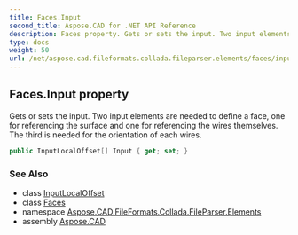 ```yaml
---
title: Faces.Input
second_title: Aspose.CAD for .NET API Reference
description: Faces property. Gets or sets the input. Two input elements are needed to define a face one for referencing the surface and one for referencing the wires themselves. The third is needed for the orientation of each wires
type: docs
weight: 50
url: /net/aspose.cad.fileformats.collada.fileparser.elements/faces/input/
---
```

## Faces.Input property

Gets or sets the input. Two input elements are needed to define a face, one for referencing the surface and one for referencing the wires themselves. The third is needed for the orientation of each wires.

```csharp
public InputLocalOffset[] Input { get; set; }
```

### See Also

* class [InputLocalOffset](../../inputlocaloffset/)
* class [Faces](../)
* namespace [Aspose.CAD.FileFormats.Collada.FileParser.Elements](../../faces/)
* assembly [Aspose.CAD](../../../)



